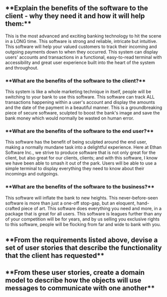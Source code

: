 <h2> **Explain the benefits of the software to the client - why they need it and how it will help them:** </h2>

This is the most advanced and exciting banking technology to hit the scene in a LONG time. This software is strong and reliable, intricate but intuitive. This software will help your valued customers to track their incoming and outgoing payments down to when they occurred. This system can display users' accounts and transactions in a functional, easy-to-read terminal with accessibility and great user experience built into the heart of the system and throughout.

<h3> **What are the benefits of the software to the client?** </h3>

This system is like a whole marketing technique in itself, people will be switching to your bank to use this software. This software can track ALL transactions happening within a user's account and display the amounts and the date of the payment in a beautiful manner. This is a groundbreaking piece of secure software, sculpted to boost the bank's image and save the bank money which would normally be wasted on human error.

<h3> **What are the benefits of the software to the end user?** </h3>

This software has the benefit of being sculpted around the end user, making a normally mundane task into a delightful experience. Here at Ethan Software Inc., we strive to produce software that is not only great for the client, but also great for our clients, clients; and with this software, I know we have been able to smash it out of the park. Users will be able to use a simple terminal to display everything they need to know about their incomings and outgoings.

<h3> **What are the benefits of the software to the business?** </h3>

This software will inflate the bank to new heights. This never-before-seen software is more than just a one-off stop-gap, but an eloquent, hand-crafted piece of art. This software does everything you need and more, in a package that is great for all users. This software is leagues further than any of your competition will be for years, and by us selling you exclusive rights to this software, people will be flocking from far and wide to bank with you.

<h2> **From the requirements listed above, devise a set of user stories that describe the functionality that the client has requested** </h2>



<h2> **From these user stories, create a domain model to describe how the objects will use messages to communicate with one another** </h2>

